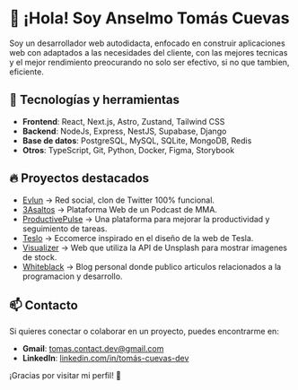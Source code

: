 # 👋 ¡Hola! Soy Anselmo Tomás Cuevas

Soy un desarrollador web autodidacta, enfocado en construir aplicaciones web con adaptados a las necesidades del cliente, con las mejores tecnicas y el mejor rendimiento preocurando no solo ser efectivo, si no que tambien, eficiente.

## 🚀 Tecnologías y herramientas

- **Frontend**: React, Next.js, Astro, Zustand, Tailwind CSS
- **Backend**: NodeJs, Express, NestJS, Supabase, Django
- **Base de datos**: PostgreSQL, MySQL,  SQLite, MongoDB, Redis
- **Otros**: TypeScript, Git, Python, Docker, Figma, Storybook

## 🔥 Proyectos destacados

- [Evlun](https://evlun.vercel.app/auth/login) → Red social, clon de Twitter 100% funcional.
- [3Asaltos](https://3asaltos.vercel.app/) → Plataforma Web de un Podcast de MMA.
- [ProductivePulse](https://chatgpt.com/c/67b85749-293c-8009-92ee-19164cf363d3#) → Una plataforma para mejorar la productividad y seguimiento de tareas.
- [Teslo](https://teslo-tc.vercel.app/category/men) → Eccomerce inspirado en el diseño de la web de Tesla.
- [Visualizer](https://visualizer-azure.vercel.app/) → Web que utiliza la API de Unsplash para mostrar imagenes de stock.
- [Whiteblack](https://whiteblack.vercel.app/) → Blog personal donde publico articulos relacionados a la programacion y desarrollo.

## 📫 Contacto

Si quieres conectar o colaborar en un proyecto, puedes encontrarme en:

- **Gmail**: tomas.contact.dev@gmail.com
- **LinkedIn**: [linkedin.com/in/tomás-cuevas-dev](https://linkedin.com/in/tomás-cuevas-dev)

¡Gracias por visitar mi perfil! 🚀
